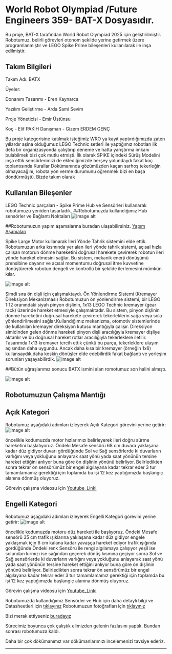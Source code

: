 # World Robot Olympiad /Future Engineers 359- BAT-X Dosyasıdır.
Bu proje, BAT-X tarafından World Robot Olympiad 2025 için geliştirilmiştir. Robotumuz, belirli görevleri otonom şekilde yerine getirmek üzere programlanmıştır ve LEGO Spike Prime bileşenleri kullanılarak ile inşa edilmiştir.
## Takım Bilgileri

Takım Adı: BATX

Üyeler:

Donanım Tasarımı - Eren Kaynarca

Yazılım Geliştirme - Arda Sami Sevim

Proje Yöneticisi - Emir Üstünsu

Koç - Elif PAKİH
Danışman - Gizem ERDEM GENÇ


Bu proje kategorisine katılmak isteğimiz WRO ya kayıt yaptırdığımızda zaten yıllardır aşina olduğumuz LEGO Technic setleri ile yaptığımız robotları ilk defa bir organizasyonda çalıştırıp deneme ve hatta yarıştırma imkanı bulabilmek bizi çok mutlu etmişti. 
İlk olarak SPIKE içindeki Sürüş Modelini inşa ettik sensörlerimizi de eklediğimizde herşey yolundaydı fakat koç toplantısında Kurallar Dökümanında gözümüzden kaçan sarhoş tekerleğin olmayacağını, robota yön verme durumunu öğrenmek bizi en başa döndürmüştü. 
Bizde takım olarak 
## Kullanılan Bileşenler
LEGO Technic parçaları - Spike Prime Hub ve Sensörleri kullanarak robotumuzu yeniden tasarladık. 
          ##Robotumuzda kullandığımız Hub sensörler ve Bağlantı Noktaları
![image alt](https://github.com/BAT-X359/BATX-359/blob/df465b316d2dc62f2fc8dfc1b1bba2d2353a6c41/Materyal/Kulland%C4%B1%C4%9F%C4%B1m%C4%B1z%20Ekipman%20ve%20Ba%C4%9Flant%C4%B1%20Noktalar%C4%B1.png)


##Robotumuzun yapım aşamalarına buradan ulaşabilirsiniz.
[Yapım Aşamaları](https://github.com/BAT-X359/BATX-359/tree/df465b316d2dc62f2fc8dfc1b1bba2d2353a6c41/Instruction)


Spike Large Motor kullanarak İleri Yönde Tahrik sistemini elde ettik.
Robotumuzun arka kısmında yer alan ileri yönde tahrik sistemi, açısal hızla çalışan motorun dönme hareketini doğrusal harekete çevirerek robotun ileri yönde hareket etmesini sağlar. Bu sistem, mekanik enerji dönüşümü prensibine dayanır ve açısal momentumu doğrusal itme kuvvetine dönüştürerek robotun dengeli ve kontrollü bir şekilde ilerlemesini mümkün kılar.

![image alt](https://github.com/BAT-X359/BATX-359/blob/df465b316d2dc62f2fc8dfc1b1bba2d2353a6c41/%C4%B0leri%20ve%20D%C3%B6n%C3%BC%C5%9F%20Mekanizmalar%C4%B1/%C4%B0leri%20Y%C3%B6nde%20Tahrik%20Sistemi.png)

Şimdi sıra ön dişli için çalışmaktaydı. 
Ön Yönlendirme Sistemi (Kremayer Direksiyon Mekanizması)
Robotumuzun ön yönlendirme sistemi, bir LEGO 1:12 oranındaki siyah pinyon dişlinin, 1x13 LEGO Technic kremayer (gear rack) üzerinde hareket etmesiyle çalışmaktadır. Bu sistem, pinyon dişlinin dönme hareketini doğrusal harekete çevirerek tekerleklerin sağa veya sola yönlendirilmesini sağlar.Kullandığımız mekanizma, otomotiv sistemlerinde de kullanılan kremayer direksiyon kutusu mantığıyla çalışır. Direksiyon simidinden gelen dönme hareketi pinyon dişli aracılığıyla kremayer dişliye aktarılır ve bu doğrusal hareket rotlar aracılığıyla tekerleklere iletilir.
Tasarımda 1x13 kremayer tercih ettik çünkü bu parça, tekerleklere ulaşım açısından daha uygundu. Ancak daha kısa bir kremayer (örneğin 1x6) kullansaydık,daha keskin dönüşler elde edebilirdik fakat bağlantı ve yerleşim sorunları yaşayabilirdik.
![image alt](https://github.com/BAT-X359/BATX-359/blob/df465b316d2dc62f2fc8dfc1b1bba2d2353a6c41/%C4%B0leri%20ve%20D%C3%B6n%C3%BC%C5%9F%20Mekanizmalar%C4%B1/Di%C5%9Fli%20Sistem.png)

##Bütün uğraşlarımız sonucu BATX ismini alan romotumuz son halini almıştı.

![image alt](https://github.com/BAT-X359/BATX-359/blob/df465b316d2dc62f2fc8dfc1b1bba2d2353a6c41/Model/3D.png)

## Robotumuzun Çalışma Mantığı

## Açık Kategori
Robotumuz aşağıdaki adımları izleyerek Açık Kategori görevini yerine getirir:
![image alt](https://github.com/BAT-X359/BATX-359/blob/df465b316d2dc62f2fc8dfc1b1bba2d2353a6c41/Kod/A%C3%A7%C4%B1k%20Kategori%20Kod.png)

öncelikle kodumuzda motor hızlarımızı belirleyerek ileri doğru sürme hareketini başlatıyoruz. Öndeki Mesafe sensörü 68 cm duvara yaklaşana kadar düz gidiyor duvarı gördüğünde Sol ve Sağ sensörlerde ki duvarların varlığını veya yokluğunu anlayarak saat yönü yada saat yönünün tersine hareket ettiğini anlıyor buna göre ön dişlinin yönünü belirliyor. Belirledikten sonra tekrar ön sensörümüz bir engel algılayana kadar tekrar eder 3 tur tamamlamamız gerektiği için toplamda bu işi 12 kez yaptığımızda başlangıç alanına dönmüş oluyoruz.

Görevin çalışma videosu için [Youtube_Linki](https://www.youtube.com/watch?v=dvVkZ4v6Xsw)

## Engelli Kategori
Robotumuz aşağıdaki adımları izleyerek Engelli Kategori görevini yerine getirir:
![image alt](https://github.com/BAT-X359/BATX-359/blob/df465b316d2dc62f2fc8dfc1b1bba2d2353a6c41/Kod/Engelli%20Kategori%20Kod.png)

öncelikle kodumuzda motoru düz hareketi ile başlıyoruz. Öndeki Mesafe sensörü 35 cm trafik ışıklarına yaklaşana kadar düz gidiyor engele yaklaşmak için 6 cm kalana kadar yavaşça hareket ediyor trafik ışığında gördüğünde Öndeki renk Sensörü ile rengi algılamaya çalışıyor yeşil ise solundan kırmızı ise sağından geçerek dönüş kısmına geçiyor sonra  Sol ve Sağ sensörlerde ki duvarların varlığını veya yokluğunu anlayarak saat yönü yada saat yönünün tersine hareket ettiğini anlıyor buna göre ön dişlinin yönünü belirliyor. Belirledikten sonra tekrar ön sensörümüz bir engel algılayana kadar tekrar eder 3 tur tamamlamamız gerektiği için toplamda bu işi 12 kez yaptığımızda başlangıç alanına dönmüş oluyoruz.

Görevin çalışma videosu için [Youtube_Linki](https://www.youtube.com/watch?v=7Meatvm6HvQ)

Robotumuzda kullandığımız Sensörler ve Hub için daha detaylı bilgi ve Datasheetleri için [tıklayınız](https://github.com/BAT-X359/BATX-359/tree/df465b316d2dc62f2fc8dfc1b1bba2d2353a6c41/Sens%C3%B6rler-Hub)
Robotumuzun fotoğrafları için [tıklayınız](https://github.com/BAT-X359/BATX-359/tree/df465b316d2dc62f2fc8dfc1b1bba2d2353a6c41/Foto%C4%9Fraflar/Robotlar)

Bizi merak ettiyseniz [buradayız](https://github.com/BAT-X359/BATX-359/tree/df465b316d2dc62f2fc8dfc1b1bba2d2353a6c41/Foto%C4%9Fraflar/Tak%C4%B1m)

Sürecimiz boyunca çok çalıştık elimizden gelenin fazlasını yaptık. Bundan sonrası robotumuza kaldı.

Daha bir çok dökümanımız var dökümanlarımızı incelemenizi tavsiye ederiz. 



 

---

